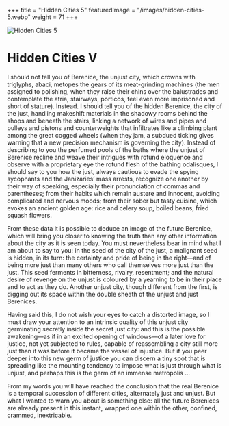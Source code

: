+++
title = "Hidden Cities 5"
featuredImage = "/images/hidden-cities-5.webp"
weight = 71
+++

![Hidden Cities 5](/images/hidden-cities-5.webp)

# Hidden Cities V

I should not tell you of Berenice, the unjust city, which crowns with triglyphs, abaci, metopes the gears of its meat-grinding machines (the men assigned to polishing, when they raise their chins over the balustrades and contemplate the atria, stairways, porticos, feel even more imprisoned and short of stature). Instead. I should tell you of the hidden Berenice, the city of the just, handling makeshift materials in the shadowy rooms behind the shops and beneath the stairs, linking a network of wires and pipes and pulleys and pistons and counterweights that infiltrates like a climbing plant among the great cogged wheels (when they jam, a subdued ticking gives warning that a new precision mechanism is governing the city). Instead of describing to you the perfumed pools of the baths where the unjust of Berenice recline and weave their intrigues with rotund eloquence and observe with a proprietary eye the rotund flesh of the bathing odalisques, I should say to you how the just, always cautious to evade the spying sycophants and the Janizaries’ mass arrests, recognize one another by their way of speaking, especially their pronunciation of commas and parentheses; from their habits which remain austere and innocent, avoiding complicated and nervous moods; from their sober but tasty cuisine, which evokes an ancient golden age: rice and celery soup, boiled beans, fried squash flowers.

From these data it is possible to deduce an image of the future Berenice, which will bring you closer to knowing the truth than any other information about the city as it is seen today. You must nevertheless bear in mind what I am about to say to you: in the seed of the city of the just, a malignant seed is hidden, in its turn: the certainty and pride of being in the right—and of being more just than many others who call themselves more just than the just. This seed ferments in bitterness, rivalry, resentment; and the natural desire of revenge on the unjust is coloured by a yearning to be in their place and to act as they do. Another unjust city, though different from the first, is digging out its space within the double sheath of the unjust and just Berenices.

Having said this, I do not wish your eyes to catch a distorted image, so I must draw your attention to an intrinsic quality of this unjust city germinating secretly inside the secret just city: and this is the possible awakening—as if in an excited opening of windows—of a later love for justice, not yet subjected to rules, capable of reassembling a city still more just than it was before it became the vessel of injustice. But if you peer deeper into this new germ of justice you can discern a tiny spot that is spreading like the mounting tendency to impose what is just through what is unjust, and perhaps this is the germ of an immense metropolis …

From my words you will have reached the conclusion that the real Berenice is a temporal succession of different cities, alternately just and unjust. But what I wanted to warn you about is something else: all the future Berenices are already present in this instant, wrapped one within the other, confined, crammed, inextricable.